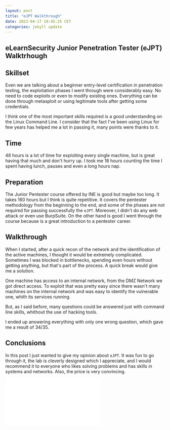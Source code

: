 ```yaml
---
layout: post
title: "eJPT Walkthrough"
date: 2023-04-17 19:45:15 CET
categories: jekyll update
---
```



## eLearnSecurity Junior Penetration Tester (eJPT) Walktrhough

## Skillset

Even we are talking about a beginner entry-level certification in penetration
testing, the exploitation phases I went through were considerably easy. No need
to code exploits or even to modify existing ones. Everything can be done through
metasploit or using legitimate tools after getting some credentials.

I think one of the most important skills required is a good understanding on the
Linux Command Line. I consider that the fact I've been using Linux for few years
has helped me a lot in passing it, many points were thanks to it.

## Time

48 hours is a lot of time for exploiting every single machine, but is great
having that much and don't hurry up. I took me 18 hours counting the time I
spent having lunch, pauses and even a long hours nap.

## Preparation

The Junior Pentester course offered by INE is good but maybe too long. It takes
160 hours but I think is quite repetitive. It covers the pentester methodology
from the beginning to the end, and some of the phases are not required for
passing successfully the `eJPT`. Moreover, I didn't do any web attack or even
use BurpSuite. On the other hand is good I went through the course because is a
great introduction to a pentester career.

## Walkthrough

When I started, after a quick recon of the network and the identification of the
active machines, I thought it would be extremely complicated. Sometimes I was
blocked in bottlenecks, spending even hours without getting anything, but that's
part of the process. A quick break would give me a solution.

One machine has access to an internal network, from the DMZ Network we got
direct access. To exploit that was pretty easy since there wasn't many machines
on the internal network and was easy to identify the vulnerable one, whith its
services running.

But, as I said before, many questions could be answered just with command line
skills, whithout the use of hacking tools.

I ended up answering everything with only one wrong question, which gave me a
result of 34/35.

## Conclusions

In this post I just wanted to give my opinion about `eJPT`. It was fun to go
through it, the lab is cleverly designed which I appreciate, and I would
recommend it to everyone who likes solving problems and has skills in systems
and networks. Also, the price is very convincing.

![eJPT](img/eJPT.pdf)
